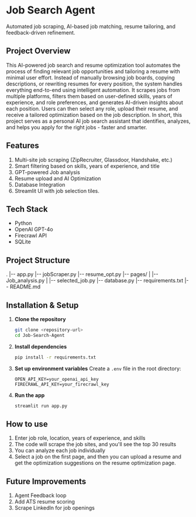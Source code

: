 # Job Search Agent

Automated job scraping, AI-based job matching, resume tailoring, and feedback-driven refinement.

## Project Overview

This AI-powered job search and resume optimization tool automates the process of finding relevant job opportunities and tailoring a resume with minimal user effort. Instead of manually browsing job boards, copying descriptions, or rewriting resumes for every position, the system handles everything end-to-end using intelligent automation.
It scrapes jobs from multiple platforms, filters them based on user-defined skills, years of experience, and role preferences, and generates AI-driven insights about each position. Users can then select any role, upload their resume, and receive a tailored optimization based on the job description.
In short, this project serves as a personal AI job search assistant that identifies, analyzes, and helps you apply for the right jobs - faster and smarter.

## Features

1. Multi-site job scraping (ZipRecruiter, Glassdoor, Handshake, etc.)
2. Smart filtering based on skills, years of experience, and title
3. GPT-powered Job analysis
4. Resume upload and AI Optimization
5. Database Integration
6. Streamlit UI with job selection tiles.

## Tech Stack

- Python
- OpenAI GPT-4o
- Firecrawl API
- SQLite

## Project Structure
.
|-- app.py
|-- jobScraper.py
|-- resume_opt.py
|-- pages/
|  |-- Job_analysis.py
|  |-- selected_job.py
|-- database.py
|-- requirements.txt
|-- README.md

## Installation & Setup
1. **Clone the repository**
   ```bash
   git clone <repository-url>
   cd Job-Search-Agent
   ```

2. **Install dependencies**
   ```bash
   pip install -r requirements.txt
   ```

3. **Set up environment variables**
   Create a `.env` file in the root directory:
   ```env
   OPEN_API_KEY=your_openai_api_key
   FIRECRAWL_API_KEY=your_firecrawl_key
   ```
4. **Run the app**
   ```bash
   streamlit run app.py
   ```
## How to use
1. Enter job role, location, years of experience, and skills
2. The code will scrape the job sites, and you'll see the top 30 results
3. You can analyze each job individually
4. Select a job on the first page, and then you can upload a resume and get the optimization suggestions on the resume optimization page.

## Future Improvements
1. Agent Feedback loop
2. Add ATS resume scoring
3. Scrape LinkedIn for job openings

